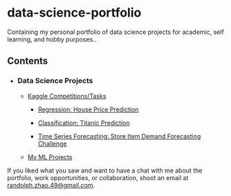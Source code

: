 # data-science-portfolio
 Containing my personal portfolio of data science projects for academic, self learning, and hobby purposes..


## Contents

- ### Data Science Projects

    - [Kaggle Competitions/Tasks](https://github.com/vanity-lost/Kaggle-Projects)

        - [Regression: House Price Prediction](https://github.com/vanity-lost/Kaggle-Projects/tree/main/House%20Price%20Prediction)
        
        - [Classification: Titanic Prediction](https://github.com/vanity-lost/Kaggle-Projects/tree/main/Titanic%20Prediction)
        
        - [Time Series Forecasting: Store Item Demand Forecasting Challenge](https://github.com/vanity-lost/Kaggle-Projects/tree/main/Store%20Item%20Demand%20Forecasting%20Challenge)

    - [My ML Projects](https://github.com/vanity-lost/ml_projects)

<!-- - ### Machine Learning Algorithms

    - Naive Bayes
    
    - Logistic Regression

    - K Nearest Neighbours -->

If you liked what you saw and want to have a chat with me about the portfolio, work opportunities, or collaboration, shoot an email at randolph.zhao.49@gmail.com.

